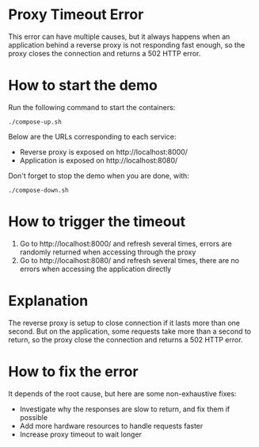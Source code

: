 # Proxy Timeout Error

This error can have multiple causes, but it always happens when an application behind a reverse proxy is not responding fast enough, so the proxy closes the connection and returns a 502 HTTP error.

# How to start the demo

Run the following command to start the containers:
```shell script
./compose-up.sh
```

Below are the URLs corresponding to each service:
- Reverse proxy is exposed on http://localhost:8000/
- Application is exposed on http://localhost:8080/

Don't forget to stop the demo when you are done, with:
```shell script
./compose-down.sh
```

# How to trigger the timeout

1. Go to http://localhost:8000/ and refresh several times, errors are randomly returned when accessing through the proxy
2. Go to http://localhost:8080/ and refresh several times, there are no errors when accessing the application directly

# Explanation

The reverse proxy is setup to close connection if it lasts more than one second.
But on the application, some requests take more than a second to return, so the proxy close the connection and returns a 502 HTTP error.

# How to fix the error

It depends of the root cause, but here are some non-exhaustive fixes:
- Investigate why the responses are slow to return, and fix them if possible
- Add more hardware resources to handle requests faster
- Increase proxy timeout to wait longer
